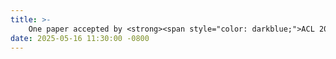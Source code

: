 ```yaml
---
title: >-
    One paper accepted by <strong><span style="color: darkblue;">ACL 2025 Findings</span></strong>.
date: 2025-05-16 11:30:00 -0800
---
```

